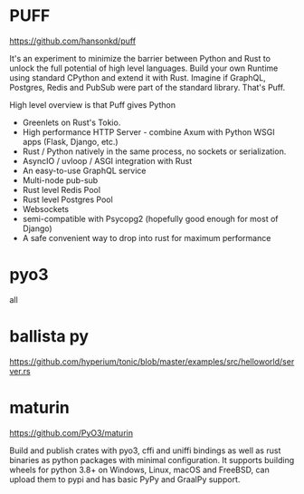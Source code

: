 # PUFF


https://github.com/hansonkd/puff

It's an experiment to minimize the barrier between Python and Rust to unlock the full potential of high level languages. Build your own Runtime using standard CPython and extend it with Rust. Imagine if GraphQL, Postgres, Redis and PubSub were part of the standard library. That's Puff.

High level overview is that Puff gives Python

- Greenlets on Rust's Tokio.
- High performance HTTP Server - combine Axum with Python WSGI apps (Flask, Django, etc.)
- Rust / Python natively in the same process, no sockets or serialization.
- AsyncIO / uvloop / ASGI integration with Rust
- An easy-to-use GraphQL service
- Multi-node pub-sub
- Rust level Redis Pool
- Rust level Postgres Pool
- Websockets
- semi-compatible with Psycopg2 (hopefully good enough for most of Django)
- A safe convenient way to drop into rust for maximum performance





# pyo3

all 





# ballista py

https://github.com/hyperium/tonic/blob/master/examples/src/helloworld/server.rs



# maturin

https://github.com/PyO3/maturin

Build and publish crates with pyo3, cffi and uniffi bindings as well as rust binaries as python packages with minimal configuration. It supports building wheels for python 3.8+ on Windows, Linux, macOS and FreeBSD, can upload them to pypi and has basic PyPy and GraalPy support.



